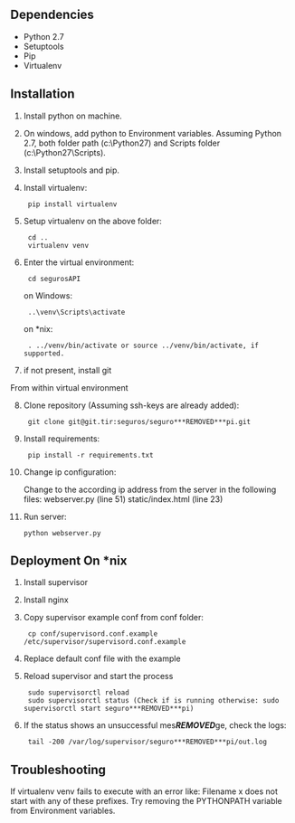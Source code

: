 Dependencies
--------
- Python 2.7
- Setuptools
- Pip
- Virtualenv

Installation
--------

1. Install python on machine.
2. On windows, add python to Environment variables. Assuming Python 2.7,
both folder path (c:\Python27) and Scripts folder (c:\Python27\Scripts).
3. Install setuptools and pip.
4. Install virtualenv:

        pip install virtualenv

5. Setup virtualenv on the above folder: 

        cd ..
        virtualenv venv

6. Enter the virtual environment:

        cd segurosAPI

    on Windows:

        ..\venv\Scripts\activate

    on *nix:

        . ../venv/bin/activate or source ../venv/bin/activate, if supported.

7. if not present, install git

From within virtual environment

8. Clone repository (Assuming ssh-keys are already added):

        git clone git@git.tir:seguros/seguro***REMOVED***pi.git

9. Install requirements:

        pip install -r requirements.txt

10. Change ip configuration:

    Change to the according ip address from the server in the following files:
    webserver.py (line 51)
    static/index.html (line 23)

11. Run server:

        python webserver.py

Deployment On *nix
--------
1. Install supervisor
2. Install nginx
3. Copy supervisor example conf from conf folder:

        cp conf/supervisord.conf.example /etc/supervisor/supervisord.conf.example

4. Replace default conf file with the example
5. Reload supervisor and start the process

        sudo supervisorctl reload
        sudo supervisorctl status (Check if is running otherwise: sudo supervisorctl start seguro***REMOVED***pi) 

6. If the status shows an unsuccessful mes***REMOVED***ge, check the logs:

        tail -200 /var/log/supervisor/seguro***REMOVED***pi/out.log

Troubleshooting
--------
If virtualenv venv fails to execute with an error like:
    Filename x does not start with any of these prefixes.
Try removing the PYTHONPATH variable from Environment variables.
